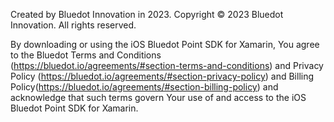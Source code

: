 Created by Bluedot Innovation in 2023.
Copyright © 2023 Bluedot Innovation. All rights reserved.

By downloading or using the iOS Bluedot Point SDK for Xamarin, You agree to the Bluedot Terms and Conditions (https://bluedot.io/agreements/#section-terms-and-conditions)
and Privacy Policy (https://bluedot.io/agreements/#section-privacy-policy)
and Billing Policy(https://bluedot.io/agreements/#section-billing-policy)
and acknowledge that such terms govern Your use of and access to the iOS Bluedot Point SDK for Xamarin.